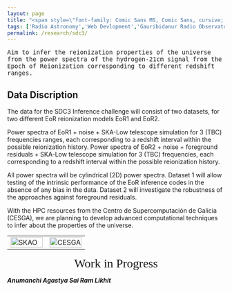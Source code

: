 ```yaml
---
layout: page
title: "<span style=\"font-family: Comic Sans MS, Comic Sans, cursive; font-size:32px;\"> SKAO Science Data Challenge 3b - Inference </span> "
tags: ['Radio Astronomy','Web Devlopment','Gauribidanur Radio Observatory']
permalink: /research/sdc3/
---
```


<span style="font-family: 'Andale Mono', monospace;"> Aim to infer the reionization properties of the universe from the power spectra of the hydrogen-21cm signal from the Epoch of Reionization corresponding to different redshift ranges.  </span>


## Data Discription
The data for the SDC3 Inference challenge will consist of two datasets, for two different EoR reionization models EoR1 and EoR2. 

Power spectra of EoR1 + noise + SKA-Low telescope simulation for 3 (TBC) frequencies ranges, each corresponding to a redshift interval within the possible reionization history. 
Power spectra of EoR2 + noise + foreground residuals + SKA-Low telescope simulation for 3 (TBC) frequencies, each corresponding to a redshift interval within the possible reionization history. 

All power spectra will be cylindrical (2D) power spectra. Dataset 1 will allow testing of the intrinsic performance of the EoR inference codes in the absence of any bias in the data. Dataset 2 will investigate the robustness of the approaches against foreground residuals. 

With the HPC resources from the Centro de Supercomputación de Galicia (CESGA), we are planning to develop advanced computational techniques to infer about the properties of the universe.


<table style="width: 100%;">
<tr>

<td style="width: 50%;"> <!-- Image cell with 40% width -->
<img src="https://github.com/user-attachments/assets/7aec7dd8-0a5f-45d3-ac7b-c34292e32cbe" alt="SKAO" style="width: 100%;">
</td>
<td valign="middle" style="width: 50%;"> <!-- Text cell with 60% width -->
<img src="https://github.com/user-attachments/assets/d316a462-171f-4f75-bce3-671c6b9da4d9" alt="CESGA" style="width: 100%;">
</td>

</tr>
</table>

<div style="text-align: center;">
  <span style="font-family: Comic Sans MS, Comic Sans, cursive; font-size:28px;">Work in Progress</span>
</div>

***Anumanchi Agastya Sai Ram Likhit***
